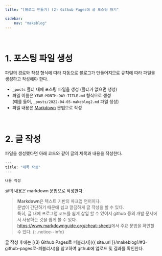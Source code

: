 ```yaml
---
title: "[블로그 만들기] (2) Github Pages에 글 포스팅 하기"

sidebar:
    nav: "makeblog"
---
```


<br/>




# 1. 포스팅 파일 생성

파일의 경로와 작성 형식에 따라 자동으로 블로그가 만들어지므로 규칙에 따라 파일을 생성하고 작성해야 한다.

- `_posts` 폴더 내에 포스팅 파일을 생성 (폴더가 없으면 생성)
- 파일 이름은 `YEAR-MONTH-DAY-TITLE.md` 형식으로 생성  
    (예를 들어, `_posts/2022-04-05-makeblog2.md` 파일 생성)
- 파일 내용은 [Markdown](https://www.markdownguide.org/cheat-sheet/) 문법으로 작성

<br/>




# 2. 글 작성

파일을 생성했다면 아래 코드와 같이 글의 제목과 내용을 작성한다.

```javascript
---
title: "제목 작성"
---

내용 작성
```

글의 내용은 markdown 문법으로 작성한다.

> **Markdown**은 텍스트 기반의 마크업 언어이다.  
> 문법이 간단하기 때문에 쉽고 깔끔하게 글 작성을 할 수 있다.  
> 특히, 글 내에 프로그램 코드를 쉽게 삽입 할 수 있어서 github 등의 개발 문서에서 사용하는 것을 쉽게 볼 수 있다.  
> <https://www.markdownguide.org/cheat-sheet/>에서 주요 문법을 확인할 수 있다.
{: .notice--info}

글 작성 후에는 [(3) Github Pages로 퍼블리시]({{ site.url }}/makeblog1/#3-github-pages로-퍼블리시)을 참고하여 github에 업로드 및 결과를 확인한다.


